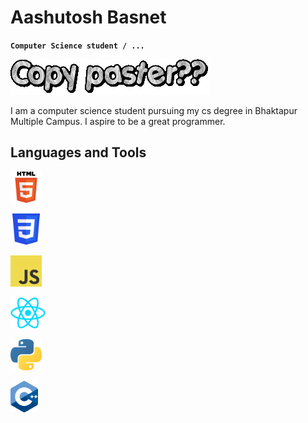 # Aashutosh Basnet

**`Computer Science student / ... `**

![Text Animation](./text.gif)

I am a computer science student pursuing my cs degree in Bhaktapur Multiple Campus. I aspire to be a great programmer.

## Languages and Tools

<p float="left">
  <img src="./logos/HTML5.svg" height="50" /><p>  </p> 
  <img src="./logos/css3.svg" height="50" /> <p>  </p>
  <img src="./logos/JavaScript.png" height="50" /> <p>  </p>
  <img src="./logos/react.png" height="50"  /> <p>  </p>
  <img src="./logos/python.png" height="50" /> <p>  </p>
  <img src="./logos/cpp.png" height="50" /> <p>  </p>
</p>



